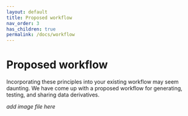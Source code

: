 ```yaml
---
layout: default
title: Proposed workflow
nav_order: 3
has_children: true
permalink: /docs/workflow
---
```


# Proposed workflow

Incorporating these principles into your existing workflow may seem daunting. We have come up with a proposed workflow for generating, testing, and sharing data derivatives.

*add image file here*
